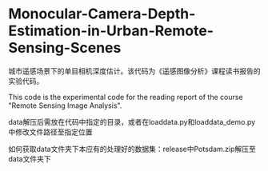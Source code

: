 # Monocular-Camera-Depth-Estimation-in-Urban-Remote-Sensing-Scenes
城市遥感场景下的单目相机深度估计。该代码为《遥感图像分析》课程读书报告的实验代码。

This code is the experimental code for the reading report of the course "Remote Sensing Image Analysis".

data解压后需放在代码中指定的目录，或者在loaddata.py和loaddata_demo.py中修改文件路径至指定位置

如何获取data文件夹下本应有的处理好的数据集：release中Potsdam.zip解压至data文件夹下
